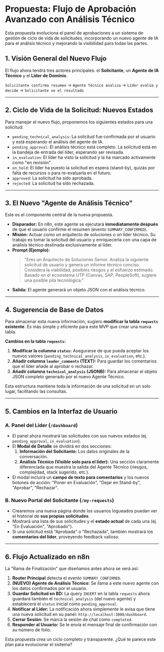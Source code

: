 # Propuesta: Flujo de Aprobación Avanzado con Análisis Técnico

Esta propuesta evoluciona el panel de aprobaciones a un sistema de gestión de ciclo de vida de solicitudes, incorporando un nuevo agente de IA para el análisis técnico y mejorando la visibilidad para todas las partes.

## 1. Visión General del Nuevo Flujo

El flujo ahora tendrá tres actores principales: el **Solicitante**, un **Agente de IA Técnico** y el **Líder de Dominio**.

`Solicitante confirma resumen` -> `Agente Técnico analiza` -> `Líder evalúa y decide` -> `Solicitante ve el resultado`

---

## 2. Ciclo de Vida de la Solicitud: Nuevos Estados

Para manejar el nuevo flujo, proponemos los siguientes estados para una solicitud:

-   `pending_technical_analysis`: La solicitud fue confirmada por el usuario y está esperando el análisis del agente de IA.
-   `pending_approval`: El análisis técnico está completo. La solicitud está en la bandeja de entrada del líder, esperando ser revisada.
-   `in_evaluation`: El líder ha visto la solicitud y la ha marcado activamente como "en revisión".
-   `on_hold`: El líder ha puesto la solicitud en espera (stand-by), quizás por falta de recursos o para re-evaluarla en el futuro.
-   `approved`: La solicitud ha sido aprobada.
-   `rejected`: La solicitud ha sido rechazada.

---

## 3. El Nuevo "Agente de Análisis Técnico"

Este es el componente central de la nueva propuesta.

-   **Disparador:** En n8n, este agente se ejecutará **inmediatamente después** de que el usuario confirme el resumen (evento `SUMMARY_CONFIRMED`).
-   **Misión:** Actuar como un arquitecto de soluciones o un líder técnico. Su trabajo es tomar la solicitud del usuario y enriquecerla con una capa de análisis técnico destinada exclusivamente al líder.
-   **Prompt (Ejemplo):**
    > "Eres un Arquitecto de Soluciones Senior. Analiza la siguiente solicitud de usuario y genera un informe técnico conciso. Considera la viabilidad, posibles riesgos y el esfuerzo estimado. Basado en el ecosistema UTP (Canvas, SAP, PeopleSoft), sugiere una posible pila tecnológica."
-   **Salida:** El agente generará un objeto JSON con el análisis técnico.

---

## 4. Sugerencia de Base de Datos

Para almacenar esta nueva información, sugiero **modificar la tabla `requests` existente**. Es más simple y eficiente para este MVP que crear una nueva tabla.

**Cambios en la tabla `requests`:**

1.  **Modificar la columna `status`:** Asegurarse de que pueda aceptar los nuevos valores (`pending_technical_analysis`, `in_evaluation`, etc.).
2.  **Añadir columna `leader_comments` (TEXT):** Para guardar los comentarios que el líder añade al aprobar o rechazar.
3.  **Añadir columna `technical_analysis` (JSONB):** Para almacenar el objeto JSON completo generado por el nuevo Agente Técnico.

Esta estructura mantiene toda la información de una solicitud en un solo lugar, facilitando las consultas.

---

## 5. Cambios en la Interfaz de Usuario

### A. Panel del Líder (`/dashboard`)
-   El panel ahora mostrará las solicitudes con sus nuevos estados (ej. `pending_approval`, `in_evaluation`).
-   El **Modal de Detalle** se dividirá en dos secciones:
    1.  **Información del Solicitante:** Los datos originales de la conversación.
    2.  **Análisis Técnico (Visible solo para el líder):** Una sección claramente diferenciada que muestra la salida del Agente Técnico (riesgos, complejidad, stack sugerido, etc.).
-   El modal incluirá un **campo de texto para comentarios** y los nuevos botones de acción: "Poner en Evaluación", "Dejar en Stand-by", "Aprobar", "Rechazar".

### B. Nuevo Portal del Solicitante (`/my-requests`)
-   Crearemos una nueva página donde los usuarios logueados puedan ver el historial de **sus propias solicitudes**.
-   Mostrará una lista de sus solicitudes y el **estado actual** de cada una (ej. "En Evaluación", "Aprobado").
-   Si una solicitud está "Aprobada" o "Rechazada", también mostrará los **comentarios del líder**, proveyendo feedback valioso.

---

## 6. Flujo Actualizado en n8n

La "Rama de Finalización" que diseñamos antes ahora se verá así:

1.  **Router Principal** detecta el evento `SUMMARY_CONFIRMED`.
2.  **(NUEVO) Agente de Análisis Técnico:** Se llama a este nuevo agente con los datos confirmados por el usuario.
3.  **Guardar Solicitud en BD:** La query `INSERT` en la tabla `requests` ahora guardará también el `technical_analysis` (del nuevo agente) y establecerá el `status` inicial como `pending_approval`.
4.  **Notificar al Líder:** La notificación ahora simplemente le avisa que tiene una nueva solicitud en su panel: `http://localhost:3000/dashboard`.
5.  **Cerrar Sesión:** Se marca la sesión de chat como `completed`.
6.  **Responder al Usuario:** Se le envía el mensaje final de confirmación con su número de folio.

Esta propuesta crea un ciclo completo y transparente. ¿Qué te parece este plan para evolucionar el sistema?

